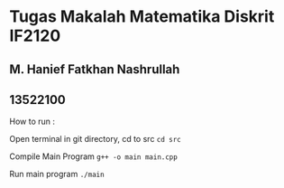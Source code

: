 # Tugas Makalah Matematika Diskrit IF2120

## M. Hanief Fatkhan Nashrullah

## 13522100

How to run :

Open terminal in git directory, cd to src
`cd src`

Compile Main Program
`g++ -o main main.cpp`

Run main program
`./main`
